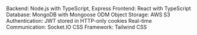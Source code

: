 Backend: Node.js with TypeScript, Express
Frontend: React with TypeScript
Database: MongoDB with Mongoose ODM
Object Storage: AWS S3
Authentication: JWT stored in HTTP-only cookies
Real-time Communication: Socket.IO
CSS Framework: Tailwind CSS

